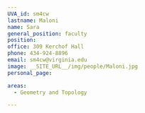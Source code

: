 ```yaml
---
UVA_id: sm4cw
lastname: Maloni
name: Sara
general_position: faculty
position:
office: 309 Kerchof Hall
phone: 434-924-8896
email: sm4cw@virginia.edu
image: __SITE_URL__/img/people/Maloni.jpg
personal_page:

areas:
  - Geometry and Topology

---
```

